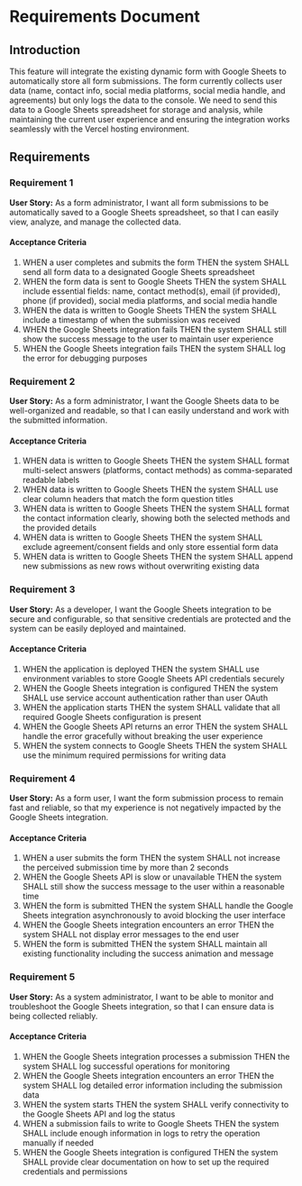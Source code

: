 # Requirements Document

## Introduction

This feature will integrate the existing dynamic form with Google Sheets to automatically store all form submissions. The form currently collects user data (name, contact info, social media platforms, social media handle, and agreements) but only logs the data to the console. We need to send this data to a Google Sheets spreadsheet for storage and analysis, while maintaining the current user experience and ensuring the integration works seamlessly with the Vercel hosting environment.

## Requirements

### Requirement 1

**User Story:** As a form administrator, I want all form submissions to be automatically saved to a Google Sheets spreadsheet, so that I can easily view, analyze, and manage the collected data.

#### Acceptance Criteria

1. WHEN a user completes and submits the form THEN the system SHALL send all form data to a designated Google Sheets spreadsheet
2. WHEN the form data is sent to Google Sheets THEN the system SHALL include essential fields: name, contact method(s), email (if provided), phone (if provided), social media platforms, and social media handle
3. WHEN the data is written to Google Sheets THEN the system SHALL include a timestamp of when the submission was received
4. WHEN the Google Sheets integration fails THEN the system SHALL still show the success message to the user to maintain user experience
5. WHEN the Google Sheets integration fails THEN the system SHALL log the error for debugging purposes

### Requirement 2

**User Story:** As a form administrator, I want the Google Sheets data to be well-organized and readable, so that I can easily understand and work with the submitted information.

#### Acceptance Criteria

1. WHEN data is written to Google Sheets THEN the system SHALL format multi-select answers (platforms, contact methods) as comma-separated readable labels
2. WHEN data is written to Google Sheets THEN the system SHALL use clear column headers that match the form question titles
3. WHEN data is written to Google Sheets THEN the system SHALL format the contact information clearly, showing both the selected methods and the provided details
4. WHEN data is written to Google Sheets THEN the system SHALL exclude agreement/consent fields and only store essential form data
5. WHEN data is written to Google Sheets THEN the system SHALL append new submissions as new rows without overwriting existing data

### Requirement 3

**User Story:** As a developer, I want the Google Sheets integration to be secure and configurable, so that sensitive credentials are protected and the system can be easily deployed and maintained.

#### Acceptance Criteria

1. WHEN the application is deployed THEN the system SHALL use environment variables to store Google Sheets API credentials securely
2. WHEN the Google Sheets integration is configured THEN the system SHALL use service account authentication rather than user OAuth
3. WHEN the application starts THEN the system SHALL validate that all required Google Sheets configuration is present
4. WHEN the Google Sheets API returns an error THEN the system SHALL handle the error gracefully without breaking the user experience
5. WHEN the system connects to Google Sheets THEN the system SHALL use the minimum required permissions for writing data

### Requirement 4

**User Story:** As a form user, I want the form submission process to remain fast and reliable, so that my experience is not negatively impacted by the Google Sheets integration.

#### Acceptance Criteria

1. WHEN a user submits the form THEN the system SHALL not increase the perceived submission time by more than 2 seconds
2. WHEN the Google Sheets API is slow or unavailable THEN the system SHALL still show the success message to the user within a reasonable time
3. WHEN the form is submitted THEN the system SHALL handle the Google Sheets integration asynchronously to avoid blocking the user interface
4. WHEN the Google Sheets integration encounters an error THEN the system SHALL not display error messages to the end user
5. WHEN the form is submitted THEN the system SHALL maintain all existing functionality including the success animation and message

### Requirement 5

**User Story:** As a system administrator, I want to be able to monitor and troubleshoot the Google Sheets integration, so that I can ensure data is being collected reliably.

#### Acceptance Criteria

1. WHEN the Google Sheets integration processes a submission THEN the system SHALL log successful operations for monitoring
2. WHEN the Google Sheets integration encounters an error THEN the system SHALL log detailed error information including the submission data
3. WHEN the system starts THEN the system SHALL verify connectivity to the Google Sheets API and log the status
4. WHEN a submission fails to write to Google Sheets THEN the system SHALL include enough information in logs to retry the operation manually if needed
5. WHEN the Google Sheets integration is configured THEN the system SHALL provide clear documentation on how to set up the required credentials and permissions